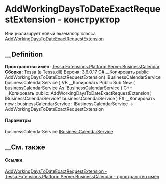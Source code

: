 # AddWorkingDaysToDateExactRequestExtension - конструктор
Инициализирует новый экземпляр класса
[AddWorkingDaysToDateExactRequestExtension](T_Tessa_Extensions_Platform_Server_BusinessCalendar_AddWorkingDaysToDateExactRequestExtension.htm)
##  __Definition
 **Пространство имён:**
[Tessa.Extensions.Platform.Server.BusinessCalendar](N_Tessa_Extensions_Platform_Server_BusinessCalendar.htm)  
 **Сборка:** Tessa (в Tessa.dll) Версия: 3.6.0.17
C# __Копировать
     public AddWorkingDaysToDateExactRequestExtension(
    	IBusinessCalendarService businessCalendarService
    )
VB __Копировать
     Public Sub New ( 
    	businessCalendarService As IBusinessCalendarService
    )
C++ __Копировать
     public:
    AddWorkingDaysToDateExactRequestExtension(
    	IBusinessCalendarService^ businessCalendarService
    )
F# __Копировать
     new : 
            businessCalendarService : IBusinessCalendarService -> AddWorkingDaysToDateExactRequestExtension
#### Параметры
businessCalendarService
[IBusinessCalendarService](T_Tessa_BusinessCalendar_IBusinessCalendarService.htm)
## __См. также
#### Ссылки
[AddWorkingDaysToDateExactRequestExtension -
](T_Tessa_Extensions_Platform_Server_BusinessCalendar_AddWorkingDaysToDateExactRequestExtension.htm)
[Tessa.Extensions.Platform.Server.BusinessCalendar - пространство
имён](N_Tessa_Extensions_Platform_Server_BusinessCalendar.htm)

